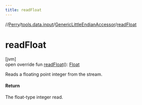 ```yaml
---
title: readFloat
---
```

//[Perry](../../../index.html)/[tools.data.input](../index.html)/[GenericLittleEndianAccessor](index.html)/[readFloat](read-float.html)



# readFloat



[jvm]\
open override fun [readFloat](read-float.html)(): [Float](https://kotlinlang.org/api/latest/jvm/stdlib/kotlin/-float/index.html)



Reads a floating point integer from the stream.



#### Return



The float-type integer read.




